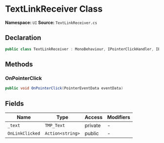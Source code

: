 # TextLinkReceiver Class

**Namespace:** `UI`
**Source:** `TextLinkReceiver.cs`

## Declaration

```csharp
public class TextLinkReceiver : MonoBehaviour, IPointerClickHandler, IEventSystemHandler
```

## Methods

### OnPointerClick

```csharp
public void OnPointerClick(PointerEventData eventData)
```

## Fields

| Name | Type | Access | Modifiers |
|------|------|--------|-----------|
| `_text` | `TMP_Text` | private | - |
| `OnLinkClicked` | `Action<string>` | public | - |

